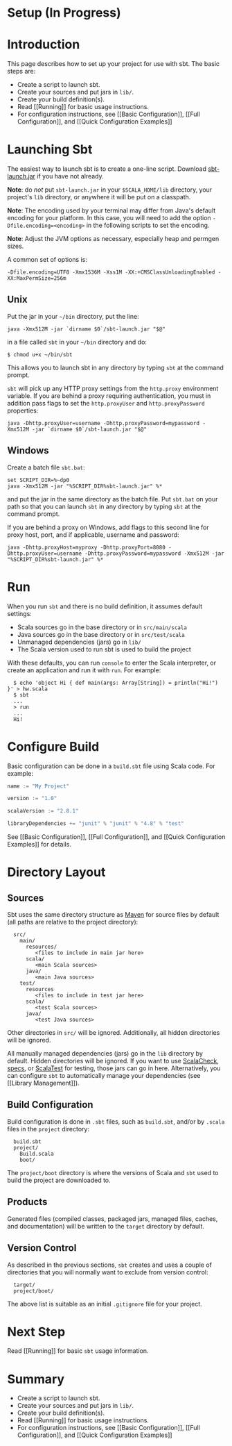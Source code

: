 [sbt-launch.jar]: http://typesafe.artifactoryonline.com/typesafe/ivy-releases/org.scala-tools.sbt/sbt-launch/0.9.5/sbt-launch.jar
[ScalaCheck]: http://code.google.com/p/scalacheck/
[specs]: http://code.google.com/p/specs/
[ScalaTest]: http://www.artima.com/scalatest/
[Maven]: http://maven.apache.org/

# Setup (In Progress)

# Introduction

This page describes how to set up your project for use with sbt.  The basic steps are:

* Create a script to launch sbt.
* Create your sources and put jars in `lib/`.
* Create your build definition(s).
* Read [[Running]] for basic usage instructions.
* For configuration instructions, see [[Basic Configuration]], [[Full Configuration]], and [[Quick Configuration Examples]]

# Launching Sbt

The easiest way to launch sbt is to create a one-line script.  Download [sbt-launch.jar] if you have not already.

**Note**: do _not_ put `sbt-launch.jar` in your `$SCALA_HOME/lib` directory, your project's `lib` directory, or anywhere it will be put on a classpath.

**Note**: The encoding used by your terminal may differ from Java's default encoding for your platform.  In this case, you will need to add the option `-Dfile.encoding=<encoding>` in the following scripts to set the encoding.

**Note**: Adjust the JVM options as necessary, especially heap and permgen sizes.

A common set of options is:
```text
-Dfile.encoding=UTF8 -Xmx1536M -Xss1M -XX:+CMSClassUnloadingEnabled -XX:MaxPermSize=256m
```

## Unix
Put the jar in your `~/bin` directory, put the line:
```text
java -Xmx512M -jar `dirname $0`/sbt-launch.jar "$@"
```

in a file called `sbt` in your `~/bin` directory and do:
```text
$ chmod u+x ~/bin/sbt
```

This allows you to launch sbt in any directory by typing `sbt` at the command prompt.

`sbt` will pick up any HTTP proxy settings from the `http.proxy` environment variable. If you are behind a proxy requiring authentication, you must in addition pass flags to set the `http.proxyUser` and `http.proxyPassword` properties:

```text
java -Dhttp.proxyUser=username -Dhttp.proxyPassword=mypassword -Xmx512M -jar `dirname $0`/sbt-launch.jar "$@"
```

## Windows
Create a batch file `sbt.bat`:
```text
set SCRIPT_DIR=%~dp0
java -Xmx512M -jar "%SCRIPT_DIR%sbt-launch.jar" %*
```

and put the jar in the same directory as the batch file.  Put `sbt.bat` on your path so that you can launch `sbt` in any directory by typing `sbt` at the command prompt.

If you are behind a proxy on Windows, add flags to this second line for proxy host, port, and if applicable, username and password:
```text
java -Dhttp.proxyHost=myproxy -Dhttp.proxyPort=8080 -Dhttp.proxyUser=username -Dhttp.proxyPassword=mypassword -Xmx512M -jar "%SCRIPT_DIR%sbt-launch.jar" %*
```

# Run

When you run `sbt` and there is no build definition, it assumes default settings:

 - Scala sources go in the base directory or in `src/main/scala`
 - Java sources go in the base directory or in `src/test/scala`
 - Unmanaged dependencies (jars) go in `lib/`
 - The Scala version used to run sbt is used to build the project

With these defaults, you can run `console` to enter the Scala interpreter, or create an application and run it with `run`.  For example:

```text
  $ echo 'object Hi { def main(args: Array[String]) = println("Hi!") }' > hw.scala
  $ sbt
  ...
  > run
  ...
  Hi!
```

# Configure Build

Basic configuration can be done in a `build.sbt` file using Scala code.  For example:

```scala
name := "My Project"

version := "1.0"

scalaVersion := "2.8.1"

libraryDependencies += "junit" % "junit" % "4.8" % "test"
```

See [[Basic Configuration]], [[Full Configuration]], and [[Quick Configuration Examples]] for details.

# Directory Layout

## Sources

Sbt uses the same directory structure as [Maven] for source files by default (all paths are relative to the project directory):

```text
  src/
    main/
      resources/
         <files to include in main jar here>
      scala/
         <main Scala sources>
      java/
         <main Java sources>
    test/
      resources
         <files to include in test jar here>
      scala/
         <test Scala sources>
      java/
         <test Java sources>
```

Other directories in `src/` will be ignored.  Additionally, all hidden directories will be ignored.

All manually managed dependencies (jars) go in the `lib` directory by default.  Hidden directories will be ignored.  If you want to use [ScalaCheck], [specs], or [ScalaTest] for testing, those jars can go in here.  Alternatively, you can configure `sbt` to automatically manage your dependencies (see [[Library Management]]).

## Build Configuration

Build configuration is done in `.sbt` files, such as `build.sbt`, and/or by `.scala` files in the `project` directory:
```text
  build.sbt
  project/
    Build.scala
    boot/
```

The `project/boot` directory is where the versions of Scala and `sbt` used to build the project are downloaded to.

## Products

Generated files (compiled classes, packaged jars, managed files, caches, and documentation) will be written to the `target` directory by default.

## Version Control

As described in the previous sections, `sbt` creates and uses a couple of directories that you will normally want to exclude from version control:
```text
  target/
  project/boot/
```

The above list is suitable as an initial `.gitignore` file for your project.

# Next Step

Read [[Running]] for basic `sbt` usage information.

# Summary

* Create a script to launch sbt.
* Create your sources and put jars in `lib/`.
* Create your build definition(s).
* Read [[Running]] for basic usage instructions.
* For configuration instructions, see [[Basic Configuration]], [[Full Configuration]], and [[Quick Configuration Examples]]